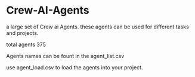 # Crew-AI-Agents
a large set of Crew ai Agents. these agents can be used for different tasks and projects.



total agents 375

Agents names can be fount in the agent_list.csv

use agent_load.csv to load the agents into your project.

